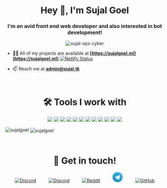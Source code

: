<h1 align="center">Hey 👋, I'm Sujal Goel</h1>
<h3 align="center">I'm an avid front end web developer and also interested in bot development!</h3>

<p align="center"> <img src="https://komarev.com/ghpvc/?username=sujal-ops-cyber" alt="sujal-ops-cyber" /> </p>

- 👨‍💻 All of my projects are available at **[https://sujalgoel.ml](https://sujalgoel.ml)** [![Netlify Status][netlify-image]][netlify-url]

- 📫 Reach me at **[admin@sujal.tk](https://mail.google.com/mail/u/0/?view=cm&fs=1&to=admin@sujal.tk)**
<br>
<h1 align="center">🛠️ Tools I work with</h1>
<p align="center"><img src="https://img.shields.io/badge/node.js%20-%2343853D.svg?&style=for-the-badge&logo=node.js&logoColor=white"/>   <img src="https://img.shields.io/badge/javascript%20-%23323330.svg?&style=for-the-badge&logo=javascript&logoColor=%23F7DF1E"/>   <img src="https://img.shields.io/badge/html5%20-%23E34F26.svg?&style=for-the-badge&logo=html5&logoColor=white"/>   <img src="https://img.shields.io/badge/css3%20-%231572B6.svg?&style=for-the-badge&logo=css3&logoColor=white"/>   <img src="https://img.shields.io/badge/python%20-%2314354C.svg?&style=for-the-badge&logo=python&logoColor=white"/>   <img src="https://img.shields.io/badge/express.js%20-%23404d59.svg?&style=for-the-badge"/>   <img src="https://img.shields.io/badge/react%20-%2320232a.svg?&style=for-the-badge&logo=react&logoColor=%2361DAFB"/>   <img src="https://img.shields.io/badge/bootstrap%20-%23563D7C.svg?&style=for-the-badge&logo=bootstrap&logoColor=white"/>   <img src="https://img.shields.io/badge/github%20-%23121011.svg?&style=for-the-badge&logo=github&logoColor=white"/>   <img src="https://img.shields.io/badge/heroku%20-%23430098.svg?&style=for-the-badge&logo=heroku&logoColor=white"/>   <img src="https://img.shields.io/badge/vercel%20-%23000000.svg?&style=for-the-badge&logo=vercel&logoColor=white"/>   <img src ="https://img.shields.io/badge/MongoDB-%234ea94b.svg?&style=for-the-badge&logo=mongodb&logoColor=white"/></p>

<p><img align="left" src="https://github-readme-stats.vercel.app/api/top-langs/?username=sujalgoel&layout=compact&hide=html" alt="sujalgoel" /></p>

<p>&nbsp;<img align="center" src="https://github-readme-stats.vercel.app/api?username=sujalgoel&show_icons=true" alt="sujalgoel" /></p>

<br>
<!--START_SECTION:waka-->
<!--END_SECTION:waka-->
<h1 align="center">🤝 Get in touch!</h1>
<p align="center">
<a href="https://instagram.com/sujal_ops_cyber" target="_blank"><img alt="Discord" title="Discord" height="32" width="32" src="https://image.flaticon.com/icons/svg/174/174855.svg"></a>&nbsp;&nbsp;&nbsp;&nbsp;&nbsp;&nbsp;&nbsp;&nbsp;&nbsp;
<a href="https://discord.com/users/581752425858203659" target="_blank"><img alt="Discord" title="Discord" height="32" width="32" src="https://raw.githubusercontent.com/peterthehan/peterthehan/master/assets/discord.svg"></a>&nbsp;&nbsp;&nbsp;&nbsp;&nbsp;&nbsp;&nbsp;&nbsp;&nbsp;
<a href="https://reddit.com/u/sujal-ops-cyber" target="_blank"><img alt="Reddit" title="Reddit" height="32" width="32" src="https://raw.githubusercontent.com/peterthehan/peterthehan/master/assets/reddit.svg"></a>&nbsp;&nbsp;&nbsp;&nbsp;&nbsp;&nbsp;&nbsp;&nbsp;&nbsp;
<a href="https://t.me/sujalopscyber" target="_blank"><img alt="Telegram" src="https://raw.githubusercontent.com/github/explore/80688e429a7d4ef2fca1e82350fe8e3517d3494d/topics/telegram/telegram.png" alt="sujal_ops_cyber" height="32" width="32" /></a>&nbsp;&nbsp;&nbsp;&nbsp;&nbsp;&nbsp;&nbsp;&nbsp;&nbsp;
<a href="https://github.com/sujal-ops-cyber"><img alt="GitHub" title="GitHub" height="32" width="32" src="https://raw.githubusercontent.com/peterthehan/peterthehan/master/assets/github.svg"></a>
</p>


[netlify-image]: https://api.netlify.com/api/v1/badges/faef6419-2d67-488a-95a8-998e1ad3e40f/deploy-status
[netlify-url]: https://app.netlify.com/sites/sujalgoel/deploys

